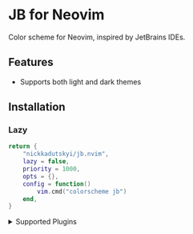 # JB for Neovim

<p>Color scheme for Neovim, inspired by JetBrains IDEs.</p>

## Features

- Supports both light and dark themes

## Installation

### Lazy

```lua
return {
    "nickkadutskyi/jb.nvim",
    lazy = false,
    priority = 1000,
    opts = {},
    config = function()
        vim.cmd("colorscheme jb")
    end,
}
```

<details>
<summary>Supported Plugins</summary>

<!-- plugins:start -->

| Plugin                                                 | Source                                                                  |
|--------------------------------------------------------|-------------------------------------------------------------------------|
| [nvim-scrollbar](https://github.com/petertriho/nvim-scrollbar) | [`highlights["Plugin.petertriho/nvim-scrollbar"]`](lua/jb/palette.json#L1295) |


</details>

